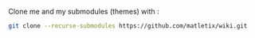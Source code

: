 Clone me and my submodules (themes) with :
```bash
git clone --recurse-submodules https://github.com/matletix/wiki.git
```
